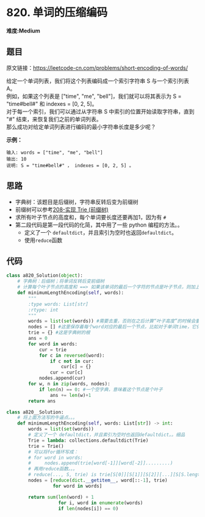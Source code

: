 # 820. 单词的压缩编码
**难度:Medium**
## 题目
原文链接：https://leetcode-cn.com/problems/short-encoding-of-words/

给定一个单词列表，我们将这个列表编码成一个索引字符串 S 与一个索引列表 A。  
例如，如果这个列表是 ["time", "me", "bell"]，我们就可以将其表示为 S = "time#bell#" 和 indexes = [0, 2, 5]。  
对于每一个索引，我们可以通过从字符串 S 中索引的位置开始读取字符串，直到 "#" 结束，来恢复我们之前的单词列表。  
那么成功对给定单词列表进行编码的最小字符串长度是多少呢？

**示例：**
```
输入: words = ["time", "me", "bell"]
输出: 10
说明: S = "time#bell#" ， indexes = [0, 2, 5] 。
```

## 思路
* 字典树：该题目是后缀树，字符串反转后变为前缀树
* 前缀树可以参考[208-实现 Trie (前缀树)](https://github.com/czzbb/leetcode-python/blob/master/code/0208-%E5%AE%9E%E7%8E%B0%20Trie%20(%E5%89%8D%E7%BC%80%E6%A0%91).md)
* 求所有叶子节点的高度和，每个单词要长度还要再加1，因为有 `#`
* 第二段代码是第一段代码的化简，其中用了一些 python 编程的方法。。
  * 定义了一个 `defaultdict`，并且索引为空时也返回`defaultdict`。
  * 使用`reduce`函数

## 代码
```python
class a820_Solution(object):
    # 字典树：后缀树；将单词反转后变前缀树
    # 计算每个叶子节点的高度和 ==> 如果该单词的最后一个字符的节点是叶子节点，则加上该单词长度+1
    def minimumLengthEncoding(self, words):
        """
        :type words: List[str]
        :rtype: int
        """
        words = list(set(words)) #需要去重，否则在之后计算“叶子高度”的时候会重复计算
        nodes = [] #这里保存着每个word对应的最后一个节点，比如对于单词time，它保存字母t对应的节点（因为是从后往前找的）
        trie = {} #这是字典树的根
        ans = 0
        for word in words:
            cur = trie
            for c in reversed(word):
                if c not in cur:
                    cur[c] = {}
                cur = cur[c]
            nodes.append(cur)
        for w, n in zip(words, nodes):
            if len(n) == 0: #一个空字典，意味着这个节点是个叶子
                ans += len(w)+1
        return ans

```
```python
class a820__Solution:
    # 将上面方法写的牛逼点。。。
    def minimumLengthEncoding(self, words: List[str]) -> int:
        words = list(set(words))
        # 定义了一个 defaultdict，并且索引为空时也返回defaultdict。。细品
        Trie = lambda: collections.defaultdict(Trie)
        trie = Trie()
        # 可以将for循环写成：
        # for word in words:
        #     nodes.append(trie[word[-1]][word[-2]].........)
        # 再用reduce函数。。。
        # reduce(..., S, trie) is trie[S[0]][S[1]][S[2]][...][S[S.length - 1]]
        nodes = [reduce(dict.__getitem__, word[::-1], trie)
                 for word in words]

        return sum(len(word) + 1
                   for i, word in enumerate(words)
                   if len(nodes[i]) == 0)
```
